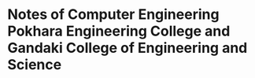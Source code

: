 # Notes of Computer Engineering Pokhara Engineering College and Gandaki College of Engineering and Science
